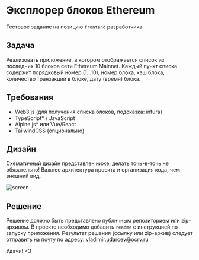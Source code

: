# Эксплорер блоков Ethereum
Тестовое задание на позицию `frontend` разработчика

## Задача
Реализовать приложение, в котором отображается список из последних 10 блоков сети Ethereum Mainnet.
Каждый пункт списка содержит порядковый номер (1...10), номер блока, хэш блока, количество транзакций в блоке, дату (время) блока.

## Требования
- Web3.js (для получения списка блоков, подсказка: infura)
- TypeScript* / JavaScript
- Alpine.js* или Vue/React
- TailwindCSS (опционально)

## Дизайн
Схематичный дизайн представлен ниже, делать точь-в-точь не обязательно!
Важнее архитектура проекта и организация кода, чем внешний вид.

![screen](https://user-images.githubusercontent.com/18230071/165322765-cec02267-d986-4156-9124-28b586df81b5.png)

## Решение
Решение должно быть представлено публичным репозиторием или zip-архивом.
В проекте необходимо добавить `readme` с инструкцией по запуску приложения.
Результат решения (ссылку или zip-архив) следует отправить на почту по адресу: vladimir.udarcev@ocrv.ru

Удачи! <3
